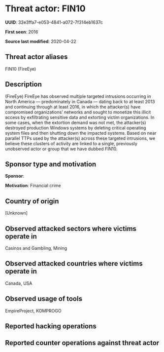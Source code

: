 # Threat actor: FIN10

**UUID**: 32e3ffa7-e053-4841-a072-7f314eb1637c

**First seen**: 2016

**Source last modified**: 2020-04-22

## Threat actor aliases

FIN10 (FireEye)

## Description

(FireEye) FireEye has observed multiple targeted intrusions occurring in North America — predominately in Canada — dating back to at least 2013 and continuing through at least 2016, in which the attacker(s) have compromised organizations’ networks and sought to monetize this illicit access by exfiltrating sensitive data and extorting victim organizations. In some cases, when the extortion demand was not met, the attacker(s) destroyed production Windows systems by deleting critical operating system files and then shutting down the impacted systems. Based on near parallel TTPs used by the attacker(s) across these targeted intrusions, we believe these clusters of activity are linked to a single, previously unobserved actor or group that we have dubbed FIN10.

## Sponsor type and motivation

**Sponsor**: 

**Motivation**: Financial crime


## Country of origin

[Unknown]

## Observed attacked sectors where victims operate in

Casinos and Gambling, Mining

## Observed attacked countries where victims operate in

Canada, USA

## Observed usage of tools

EmpireProject, KOMPROGO

## Reported hacking operations



## Reported counter operations against threat actor





